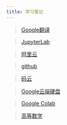 ```yaml
---
title: 学习笔记
---
```



> [Google翻译](https://translate.google.cn/)

> [JupyterLab](http://localhost:8888/lab)

> [阿里云](https://account.aliyun.com/)

> [github](https://github.com/bashendixie?tab=repositories)

> [码云](https://gitee.com/)

> [Google云端硬盘](https://drive.google.com/drive/my-drive)

> [Google Colab](https://colab.research.google.com/notebooks/intro.ipynb#scrollTo=5fCEDCU_qrC0)

> [高等数学](https://bashendixie.github.io/mathematics/)


